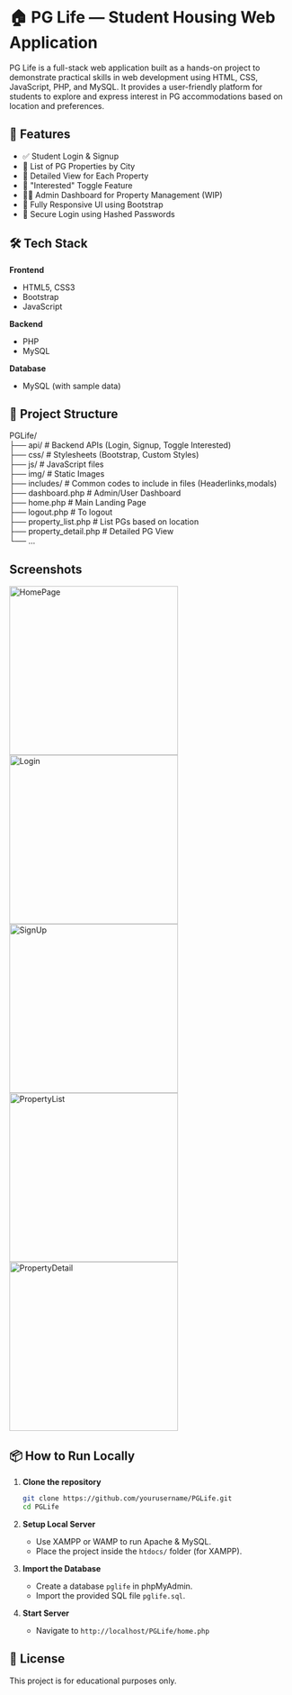 # 🏠 PG Life — Student Housing Web Application

PG Life is a full-stack web application built as a hands-on project to demonstrate practical skills in web development using HTML, CSS, JavaScript, PHP, and MySQL. It provides a user-friendly platform for students to explore and express interest in PG accommodations based on location and preferences.

## 🚀 Features

- ✅ Student Login & Signup
- 🏢 List of PG Properties by City
- 📄 Detailed View for Each Property
- 💖 "Interested" Toggle Feature
- 🧑‍💻 Admin Dashboard for Property Management (WIP)
- 🎨 Fully Responsive UI using Bootstrap
- 🔐 Secure Login using Hashed Passwords

## 🛠️ Tech Stack

**Frontend**
- HTML5, CSS3
- Bootstrap
- JavaScript

**Backend**
- PHP
- MySQL

**Database**
- MySQL (with sample data)

## 📂 Project Structure
PGLife/<br>
├── api/ # Backend APIs (Login, Signup, Toggle Interested)<br>
├── css/ # Stylesheets (Bootstrap, Custom Styles)<br>
├── js/ # JavaScript files<br>
├── img/ # Static Images<br>
├── includes/ # Common codes to include in files (Headerlinks,modals) <br>
├── dashboard.php # Admin/User Dashboard<br>
├── home.php # Main Landing Page<br>
├── logout.php # To logout<br>
├── property_list.php # List PGs based on location<br>
├── property_detail.php # Detailed PG View<br>
└── ...

## Screenshots
<img src="https://github.com/user-attachments/assets/30b4d7f9-4544-4433-bb1b-d75e55b6267d" title="HomePage" width="300" />
<img src="https://github.com/user-attachments/assets/246f818c-c386-47a7-8c72-65f362df764f" title="Login" width="300" />
<img src="https://github.com/user-attachments/assets/72d259ef-bf66-498f-a55c-d9c6b9de8ab1" title="SignUp" width="300" />
<img src="https://github.com/user-attachments/assets/09b4fdd3-f019-4499-8c98-d8a81fce0a0b" title="PropertyList" width="300" />
<img src="https://github.com/user-attachments/assets/9d81789b-6f44-4573-a492-bf107ba083ae" title="PropertyDetail" width="300" />


## 📦 How to Run Locally

1. **Clone the repository**

   ```bash
   git clone https://github.com/yourusername/PGLife.git
   cd PGLife
   ```

2. **Setup Local Server**
   - Use XAMPP or WAMP to run Apache & MySQL.
   - Place the project inside the `htdocs/` folder (for XAMPP).

3. **Import the Database**
   - Create a database `pglife` in phpMyAdmin.
   - Import the provided SQL file `pglife.sql`.

4. **Start Server**
   - Navigate to `http://localhost/PGLife/home.php`


## 📃 License

This project is for educational purposes only.

